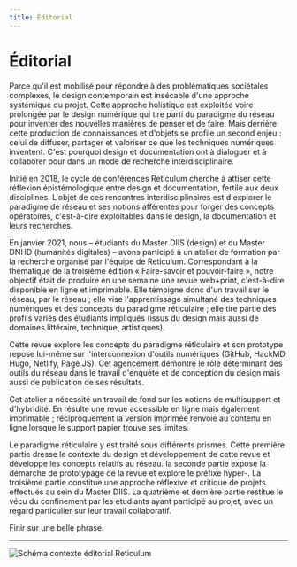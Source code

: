 ```yaml
---
title: Éditorial
---
```


# Éditorial

Parce qu'il est mobilisé pour répondre à des problématiques sociétales complexes, le design contemporain est insécable d'une approche  systémique du projet. Cette approche holistique est exploitée voire prolongée par le design numérique qui tire parti du paradigme du réseau pour inventer des nouvelles manières de penser et de faire. Mais derrière cette production de connaissances et d'objets se profile un second enjeu : celui de diffuser, partager et valoriser ce que les techniques numériques inventent. C'est pourquoi design et documentation ont à dialoguer et à collaborer pour dans un mode de recherche interdisciplinaire.

Initié en 2018, le cycle de conférences Reticulum cherche à attiser cette réflexion épistémologique entre design et documentation, fertile aux deux disciplines. L'objet de ces rencontres interdisciplinaires est d'explorer le paradigme de réseau et ses notions afférentes pour forger des concepts opératoires, c'est-à-dire exploitables dans le design, la documentation et leurs recherches.

En janvier 2021, nous – étudiants du Master DIIS (design) et du Master DNHD (humanités digitales) – avons participé à un atelier de formation par la recherche organisé par l'équipe de Reticulum. Correspondant à la thématique de la troisième édition « Faire-savoir et pouvoir-faire », notre objectif était de produire en une semaine une revue web+print, c'est-à-dire disponible en ligne et imprimable. Elle témoigne donc d'un travail sur le réseau, par le réseau ; elle vise l'apprentissage simultané des techniques numériques et des concepts du paradigme réticulaire ; elle tire partie des profils variés des étudiants impliqués (issus du design mais aussi de domaines littéraire, technique, artistiques).

Cette revue explore les concepts du paradigme réticulaire et son prototype repose lui-même sur l'interconnexion d'outils numériques (GitHub, HackMD, Hugo, Netlify, Page JS). Cet agencement démontre le rôle déterminant des outils du réseau dans le travail d'enquète et de conception du design mais aussi de publication de ses résultats.

Cet atelier a nécessité un travail de fond sur les notions de multisupport et d'hybridité. En résulte une revue accessible en ligne mais également imprimable ; réciproquement la version imprimée renvoie au contenu en ligne lorsque le support papier trouve ses limites.

Le paradigme réticulaire y est traité sous différents prismes. Cette première partie dresse le contexte du design et développement de cette revue et développe les concepts relatifs au réseau. la seconde partie expose la démarche de prototypage de la revue et explore le préfixe hyper-. La troisième partie constitue une approche réflexive et critique de projets effectués au sein du Master DIIS. La quatrième et dernière partie restitue le vécu du confinement par les étudiants ayant participé au projet, avec un regard particulier sur leur travail collaboratif.

Finir sur une belle phrase.

***


![Schéma contexte éditorial Reticulum]()